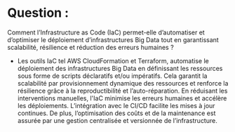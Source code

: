 # **Question :**  
Comment l’Infrastructure as Code (IaC) permet-elle d’automatiser et d’optimiser le déploiement d’infrastructures Big Data tout en garantissant scalabilité, résilience et réduction des erreurs humaines ? 

- Les outils IaC tel AWS CloudFormation et Terraform, automatise le déploiement des infrastructures Big Data en définissant les ressources sous forme de scripts déclaratifs et/ou impératifs. Cela garantit la scalabilité par provisionnement dynamique des ressources et renforce la résilience grâce à la reproductibilité et l’auto-réparation. En réduisant les interventions manuelles, l'IaC minimise les erreurs humaines et accélère les déploiements. L’intégration avec le CI/CD facilite les mises à jour continues. De plus, l’optimisation des coûts et de la maintenance est assurée par une gestion centralisée et versionnée de l’infrastructure.